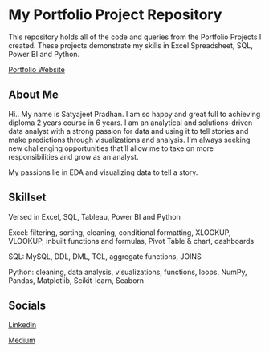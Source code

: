 # My Portfolio Project Repository

This repository holds all of the code and queries from the Portfolio Projects I created. These projects demonstrate my skills in Excel Spreadsheet, SQL, Power BI and Python.

[Portfolio Website](https://github.com/sjpradhan/PortfolioProjects.git)

## About Me
Hi..
My name is Satyajeet Pradhan. I am so happy and great full to achieving diploma 2 years course in 6 years. I am an analytical and solutions-driven data analyst with a strong passion for data and using it to tell stories and make predictions through visualizations and analysis. I'm always seeking new challenging opportunities that’ll allow me to take on more responsibilities and grow as an analyst.

My passions lie in EDA and visualizing data to tell a story.

## Skillset
Versed in Excel, SQL, Tableau, Power BI and Python

Excel: filtering, sorting, cleaning, conditional formatting, XLOOKUP, VLOOKUP, inbuilt functions and formulas, Pivot Table & chart, dashboards

SQL: MySQL, DDL, DML, TCL, aggregate functions, JOINS

Python: cleaning, data analysis, visualizations, functions, loops, NumPy, Pandas, Matplotlib, Scikit-learn, Seaborn

## Socials

[Linkedin](https://www.linkedin.com/in/sjpradhan)

[Medium](medium.com/@pradhansatyajit026)
